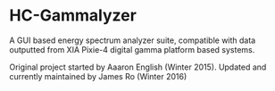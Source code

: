 # HC-Gammalyzer

A GUI based energy spectrum analyzer suite, compatible with data outputted from XIA Pixie-4 digital gamma platform based systems. 

 Original project started by Aaaron English (Winter 2015).
 Updated and currently maintained by James Ro (Winter 2016)

